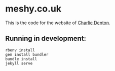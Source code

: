 # meshy.co.uk

This is the code for the website of [Charlie Denton](https://meshy.co.uk/).

## Running in development:

```
rbenv install
gem install bundler
bundle install
jekyll serve
```
